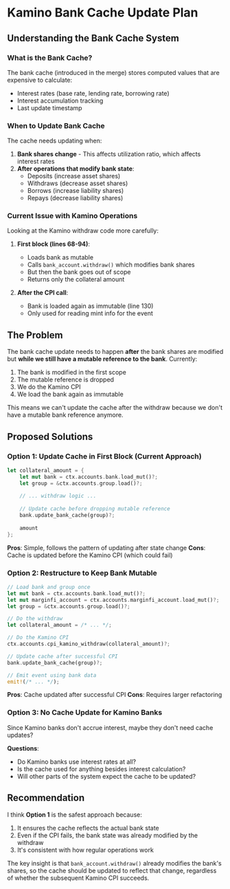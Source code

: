 # Kamino Bank Cache Update Plan

## Understanding the Bank Cache System

### What is the Bank Cache?
The bank cache (introduced in the merge) stores computed values that are expensive to calculate:
- Interest rates (base rate, lending rate, borrowing rate)
- Interest accumulation tracking
- Last update timestamp

### When to Update Bank Cache
The cache needs updating when:
1. **Bank shares change** - This affects utilization ratio, which affects interest rates
2. **After operations that modify bank state**:
   - Deposits (increase asset shares)
   - Withdraws (decrease asset shares)
   - Borrows (increase liability shares)
   - Repays (decrease liability shares)

### Current Issue with Kamino Operations

Looking at the Kamino withdraw code more carefully:

1. **First block (lines 68-94)**: 
   - Loads bank as mutable
   - Calls `bank_account.withdraw()` which modifies bank shares
   - But then the bank goes out of scope
   - Returns only the collateral amount

2. **After the CPI call**:
   - Bank is loaded again as immutable (line 130)
   - Only used for reading mint info for the event

## The Problem

The bank cache update needs to happen **after** the bank shares are modified but **while we still have a mutable reference to the bank**. Currently:

1. The bank is modified in the first scope
2. The mutable reference is dropped
3. We do the Kamino CPI
4. We load the bank again as immutable

This means we can't update the cache after the withdraw because we don't have a mutable bank reference anymore.

## Proposed Solutions

### Option 1: Update Cache in First Block (Current Approach)
```rust
let collateral_amount = {
    let mut bank = ctx.accounts.bank.load_mut()?;
    let group = &ctx.accounts.group.load()?;
    
    // ... withdraw logic ...
    
    // Update cache before dropping mutable reference
    bank.update_bank_cache(group)?;
    
    amount
};
```

**Pros**: Simple, follows the pattern of updating after state change
**Cons**: Cache is updated before the Kamino CPI (which could fail)

### Option 2: Restructure to Keep Bank Mutable
```rust
// Load bank and group once
let mut bank = ctx.accounts.bank.load_mut()?;
let mut marginfi_account = ctx.accounts.marginfi_account.load_mut()?;
let group = &ctx.accounts.group.load()?;

// Do the withdraw
let collateral_amount = /* ... */;

// Do the Kamino CPI
ctx.accounts.cpi_kamino_withdraw(collateral_amount)?;

// Update cache after successful CPI
bank.update_bank_cache(group)?;

// Emit event using bank data
emit!(/* ... */);
```

**Pros**: Cache updated after successful CPI
**Cons**: Requires larger refactoring

### Option 3: No Cache Update for Kamino Banks
Since Kamino banks don't accrue interest, maybe they don't need cache updates?

**Questions**:
- Do Kamino banks use interest rates at all?
- Is the cache used for anything besides interest calculation?
- Will other parts of the system expect the cache to be updated?

## Recommendation

I think **Option 1** is the safest approach because:
1. It ensures the cache reflects the actual bank state
2. Even if the CPI fails, the bank state was already modified by the withdraw
3. It's consistent with how regular operations work

The key insight is that `bank_account.withdraw()` already modifies the bank's shares, so the cache should be updated to reflect that change, regardless of whether the subsequent Kamino CPI succeeds.